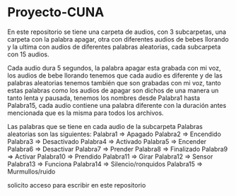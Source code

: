 # Proyecto-CUNA
En este repositorio se tiene una carpeta de audios, con 3 subcarpetas, una carpeta con la palabra apagar,
otra con diferentes audios de bebes llorando y la ultima con audios de diferentes palabras aleatorias, cada subcarpeta con 15 audios.

Cada audio dura 5 segundos, la palabra apagar esta grabada con mi voz, los audios de bebe llorando tenemos que cada audio es diferente y
de las palabras aleatorias tenemos también que son grabadas con mi voz, tanto estas palabras como los audios de apagar son dichos de una
manera un tanto lenta y pausada, tenemos los nombres desde Palabra1 hasta Palabra15, cada audio contiene una palabra diferente con la
duración antes mencionada que es la misma para todos los archivos.

Las palabras que se tiene en cada audio de la subcarpeta Palabras aleatorias son las siguientes:
Palabra1 => Apagado
Palabra2 => Encendido
Palabra3 => Desactivado
Palabra4 => Activado
Palabra5 => Encender
Palabra6 => Desactivar
Palabra7 => Prender
Palabra8 => Finalizado
Palabra9 => Activar
Palabra10 => Prendido
Palabra11 => Girar
Palabra12 => Sensor
Palabra13 => Funciona
Palabra14 => Silencio/ronquidos
Palabra15 => Murmullos/ruido


solicito acceso para escribir en este repositorio
